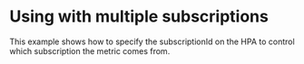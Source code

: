 # Using with multiple subscriptions

This example shows how to specify the subscriptionId on the HPA to control which subscription the metric comes from.


